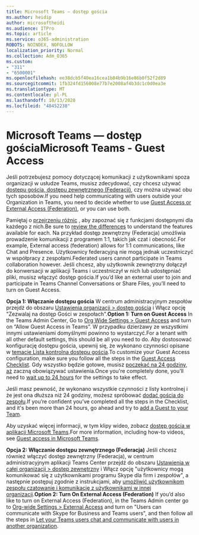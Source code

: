 ```yaml
---
title: Microsoft Teams — dostęp gościa
ms.author: heidip
author: microsoftheidi
ms.audience: ITPro
ms.topic: article
ms.service: o365-administration
ROBOTS: NOINDEX, NOFOLLOW
localization_priority: Normal
ms.collection: Adm_O365
ms.custom:
- "311"
- "6500001"
ms.openlocfilehash: ee38dcb5f40ea16cea1b84b9b16e86b0f52f2d89
ms.sourcegitcommit: 1fb324fd156008e77b7e2008af4b3dc1c0d0ea3e
ms.translationtype: MT
ms.contentlocale: pl-PL
ms.lasthandoff: 10/13/2020
ms.locfileid: "48452238"
---
```

# <a name="microsoft-teams---guest-access"></a><span data-ttu-id="498d4-102">Microsoft Teams — dostęp gościa</span><span class="sxs-lookup"><span data-stu-id="498d4-102">Microsoft Teams - Guest Access</span></span>

<span data-ttu-id="498d4-103">Jeśli potrzebujesz pomocy dotyczącej komunikacji z użytkownikami spoza organizacji w usłudze Teams, musisz zdecydować, czy chcesz używać [dostępu gościa, dostępu zewnętrznego (Federacji)](https://docs.microsoft.com/microsoftteams/manage-external-access#external-access-vs-guest-access), czy można używać obu tych sposobów.</span><span class="sxs-lookup"><span data-stu-id="498d4-103">If you need help communicating with users outside your Organization in Teams, you need to decide whether to use [Guest Access or External Access (Federation)](https://docs.microsoft.com/microsoftteams/manage-external-access#external-access-vs-guest-access), or you can use both.</span></span>

<span data-ttu-id="498d4-104">Pamiętaj o [przejrzeniu różnic](https://docs.microsoft.com/microsoftteams/manage-external-access#external-access-vs-guest-access) , aby zapoznać się z funkcjami dostępnymi dla każdego z nich.</span><span class="sxs-lookup"><span data-stu-id="498d4-104">Be sure to [review the differences](https://docs.microsoft.com/microsoftteams/manage-external-access#external-access-vs-guest-access) to understand the features available for each.</span></span>  <span data-ttu-id="498d4-105">Na przykład dostęp zewnętrzny (Federacja) umożliwia prowadzenie komunikacji z programem 1:1, takich jak czat i obecność.</span><span class="sxs-lookup"><span data-stu-id="498d4-105">For example, External access (federation) allows for 1:1 communications, like Chat and Presence.</span></span>  <span data-ttu-id="498d4-106">Użytkownicy federacyjną nie mogą jednak uczestniczyć w współpracy z zespołami.</span><span class="sxs-lookup"><span data-stu-id="498d4-106">Federated users cannot participate in Teams collaboration however.</span></span>  <span data-ttu-id="498d4-107">Jeśli chcesz, aby użytkownik zewnętrzny dołączył do konwersacji w aplikacji Teams i uczestniczył w nich lub udostępniać pliki, musisz włączyć dostęp gościa.</span><span class="sxs-lookup"><span data-stu-id="498d4-107">If you’d like an external user to join and participate in Teams Channel Conversations or Share Files, you’ll need to turn on Guest Access.</span></span>

<span data-ttu-id="498d4-108">**Opcja 1: Włączanie dostępu gościa** W centrum administracyjnym zespołów przejdź do obszaru [Ustawienia organizacji > dostęp gościa](https://admin.teams.microsoft.com/company-wide-settings/guest-configuration) i Włącz opcję "Zezwalaj na dostęp Gości w zespołach".</span><span class="sxs-lookup"><span data-stu-id="498d4-108">**Option 1: Turn on Guest Access** In the Teams Admin Center, Go to [Org Wide Settings > Guest Access](https://admin.teams.microsoft.com/company-wide-settings/guest-configuration) and turn on “Allow Guest Access in Teams”.</span></span>  <span data-ttu-id="498d4-109">W przypadku dzierżawy ze wszystkimi innymi ustawieniami domyślnymi powinno to wystarczyć.</span><span class="sxs-lookup"><span data-stu-id="498d4-109">For a tenant with all other default settings, this should be all you need to do.</span></span>  <span data-ttu-id="498d4-110">Aby dostosować konfigurację dostępu gościa, upewnij się, że wykonano czynności opisane w [temacie Lista kontrolna dostępu gościa](https://docs.microsoft.com/microsoftteams/guest-access-checklist).</span><span class="sxs-lookup"><span data-stu-id="498d4-110">To customize your Guest Access configuration,  make sure you follow all the steps in the [Guest Access Checklist](https://docs.microsoft.com/microsoftteams/guest-access-checklist).</span></span> <span data-ttu-id="498d4-111">Gdy wszystko będzie gotowe, musisz [poczekać na 24 godziny, aż](https://docs.microsoft.com/microsoftteams/manage-guests#guest-access-latencies) zaczną obowiązywać ustawienia.</span><span class="sxs-lookup"><span data-stu-id="498d4-111">Once you're completely done, you'll need to [wait up to 24 hours](https://docs.microsoft.com/microsoftteams/manage-guests#guest-access-latencies) for the settings to take effect.</span></span>

<span data-ttu-id="498d4-112">Jeśli masz pewność, że wykonano wszystkie czynności z listy kontrolnej i że jest ona dłuższa niż 24 godziny, możesz spróbować [dodać gościa do zespołu](https://support.office.com/article/add-guests-to-a-team-in-teams-fccb4fa6-f864-4508-bdde-256e7384a14f#ID0EAABAAA=Desktop).</span><span class="sxs-lookup"><span data-stu-id="498d4-112">If you’re confident you’ve completed all the steps in the Checklist, and it's been more than 24 hours, go ahead and try to [add a Guest to your Team](https://support.office.com/article/add-guests-to-a-team-in-teams-fccb4fa6-f864-4508-bdde-256e7384a14f#ID0EAABAAA=Desktop).</span></span>

<span data-ttu-id="498d4-113">Aby uzyskać więcej informacji, w tym klipy wideo, zobacz [dostęp gościa w aplikacji Microsoft Teams](https://docs.microsoft.com/microsoftteams/guest-access).</span><span class="sxs-lookup"><span data-stu-id="498d4-113">For more information, including how-to videos, see [Guest access in Microsoft Teams](https://docs.microsoft.com/microsoftteams/guest-access).</span></span>

<span data-ttu-id="498d4-114">**Opcja 2: Włączanie dostępu zewnętrznego (Federacja)** Jeśli chcesz również włączyć dostęp zewnętrzny (Federacja), w centrum administracyjnym aplikacji Teams Center przejdź do obszaru [Ustawienia w całej organizacji > dostęp zewnętrzny](https://admin.teams.microsoft.com/company-wide-settings/external-communications) i Włącz opcję "użytkownicy mogą komunikować się z użytkownikami programu Skype dla firm i zespołów", a następnie postępuj zgodnie z instrukcjami, aby [umożliwić użytkownikom zespołu czatowanie i komunikację z użytkownikami w innej organizacji](https://docs.microsoft.com/microsoftteams/manage-external-access#let-your-teams-users-chat-and-communicate-with-users-in-another-organization).</span><span class="sxs-lookup"><span data-stu-id="498d4-114">**Option 2: Turn On External Access (Federation)** If you’d also like to turn on External Access (Federation), in the Teams Admin center go to [Org-wide Settings > External Access](https://admin.teams.microsoft.com/company-wide-settings/external-communications) and turn on "Users can communicate with Skype for Business and Teams users", and then follow all the steps in [Let your Teams users chat and communicate with users in another organization](https://docs.microsoft.com/microsoftteams/manage-external-access#let-your-teams-users-chat-and-communicate-with-users-in-another-organization).</span></span>
